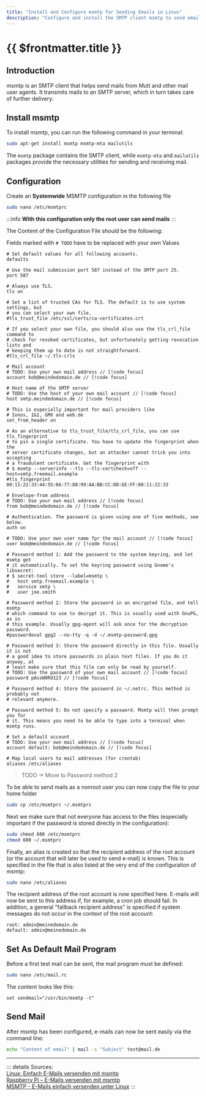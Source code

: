 ```yaml
---
title: "Install and Configure msmtp for Sending Emails in Linux"
description: "Configure and install the SMTP client msmtp to send emails from the command line using the terminal."
---
```


# {{ $frontmatter.title }}

## Introduction

msmtp is an SMTP client that helps send mails from Mutt and other mail user agents. It transmits mails to an SMTP
server, which in turn takes care of further delivery.

## Install msmtp
To install msmtp, you can run the following command in your terminal:
``` bash
sudo apt-get install msmtp msmtp-mta mailutils
```

The `msmtp` package contains the SMTP client, while `msmtp-mta` and `mailutils` packages provide the necessary utilities for sending and receiving mail.

## Configuration

Create an **Systemwide** MSMTP configuration in the following file

``` bash
sudo nano /etc/msmtprc
```
:::info
**With this configuration only the root user can send mails**
:::

The Content of the Configuration File should be the following:

Fields marked with `# TODO` have to be replaced with your own Values

``` 
# Set default values for all following accounts.
defaults

# Use the mail submission port 587 instead of the SMTP port 25.
port 587

# Always use TLS.
tls on

# Set a list of trusted CAs for TLS. The default is to use system settings, but
# you can select your own file.
#tls_trust_file /etc/ssl/certs/ca-certificates.crt

# If you select your own file, you should also use the tls_crl_file command to
# check for revoked certificates, but unfortunately getting revocation lists and
# keeping them up to date is not straightforward.
#tls_crl_file ~/.tls-crls

# Mail account
# TODO: Use your own mail address // [!code focus]
account bob@meindedomain.de // [!code focus]

# Host name of the SMTP server
# TODO: Use the host of your own mail account // [!code focus]
host smtp.meindedomain.de // [!code focus]

# This is especially important for mail providers like 
# Ionos, 1&1, GMX and web.de
set_from_header on

# As an alternative to tls_trust_file/tls_crl_file, you can use tls_fingerprint
# to pin a single certificate. You have to update the fingerprint when the
# server certificate changes, but an attacker cannot trick you into accepting
# a fraudulent certificate. Get the fingerprint with
# $ msmtp --serverinfo --tls --tls-certcheck=off --host=smtp.freemail.example
#tls_fingerprint 00:11:22:33:44:55:66:77:88:99:AA:BB:CC:DD:EE:FF:00:11:22:33

# Envelope-from address
# TODO: Use your own mail address // [!code focus]
from bob@meindedomain.de // [!code focus]

# Authentication. The password is given using one of five methods, see below.
auth on

# TODO: Use your own user name fpr the mail account // [!code focus]
user bob@meindedomain.de // [!code focus]

# Password method 1: Add the password to the system keyring, and let msmtp get
# it automatically. To set the keyring password using Gnome's libsecret:
# $ secret-tool store --label=msmtp \
#   host smtp.freemail.example \
#   service smtp \
#   user joe.smith

# Password method 2: Store the password in an encrypted file, and tell msmtp
# which command to use to decrypt it. This is usually used with GnuPG, as in
# this example. Usually gpg-agent will ask once for the decryption password.
#passwordeval gpg2 --no-tty -q -d ~/.msmtp-password.gpg

# Password method 3: Store the password directly in this file. Usually it is not
# a good idea to store passwords in plain text files. If you do it anyway, at
# least make sure that this file can only be read by yourself.
# TODO: Use the password of your own mail account // [!code focus]
password pAssW0Rd123 // [!code focus]

# Password method 4: Store the password in ~/.netrc. This method is probably not
# relevant anymore.

# Password method 5: Do not specify a password. Msmtp will then prompt you for
# it. This means you need to be able to type into a terminal when msmtp runs.

# Set a default account
# TODO: Use your own mail address // [!code focus]
account default: bob@meindedomain.de // [!code focus]

# Map local users to mail addresses (for crontab)
aliases /etc/aliases
```

> TODO -> Move to Password method 2

To be able to send mails as a nonroot user you can now copy the file to your home folder

``` bash
sudo cp /etc/msmtprc ~/.msmtprc
```

Next we make sure that not everyone has access to the files (especially important if the password is stored directly in
the configuration):

``` bash
sudo chmod 600 /etc/msmtprc
chmod 600 ~/.msmtprc
```

Finally, an alias is created so that the recipient address of the root account (or the account that will later be used
to send e-mail) is known. This is specified in the file that is also listed at the very end of the configuration of
msmtp:

``` bash
sudo nano /etc/aliases
```

The recipient address of the root account is now specified here. E-mails will now be sent to this address if, for
example, a cron job should fail. In addition, a general "fallback recipient address" is specified if system messages do
not occur in the context of the root account:

```
root: admin@meinedomain.de
default: admin@meinedomain.de
```

## Set As Default Mail Program

Before a first test mail can be sent, the mail program must be defined:

``` bash
sudo nano /etc/mail.rc
```

The content looks like this:

```
set sendmail="/usr/bin/msmtp -t"
```

## Send Mail

After msmtp has been configured, e-mails can now be sent easily via the command line:

``` bash
echo "Content of email" | mail -s "Subject" test@mail.de
```

---
::: details Sources:  
[Linux: Einfach E-Mails versenden mit msmtp](https://decatec.de/linux/linux-einfach-e-mails-versenden-mit-msmtp/)  
[Raspberry Pi – E-Mails versenden mit msmtp](https://goneuland.de/raspberry-pi-e-mails-versenden-mit-msmtp/)  
[MSMTP - E-Mails einfach versenden unter Linux](https://www.laub-home.de/wiki/MSMTP_-_E-Mails_einfach_versenden_unter_Linux)
:::

